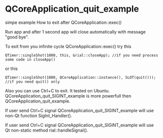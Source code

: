 # QCoreApplication_quit_example
 simpe example How to exit after QCoreApplication::exec()
 
 Run app and after 1 second app will close automatically with message "good bye".
 
 To exit from you infinite cycle QCoreApplication::exec()
 try this
 
    QTimer::singleShot(1000, this, &rial::closeApp); //if you need process some code in closeApp()
 or this
 
    QTimer::singleShot(1000, QCoreApplication::instance(), SLOT(quit())); //if you need quit() only

Also you can use Ctrl+C to exit. It tested on Ubuntu.
QCoreApplication_quit_SIGINT_example is more powerfull then QCoreApplication_quit_example. 

If user send Ctrl+C signal QCoreApplication_quit_SIGINT_example will use non-Qt function SigInt_Handler().

If user send Ctrl+C signal QCoreApplication_quit_SIGINT_example will use Qt non-static method rial::handleSignal().

